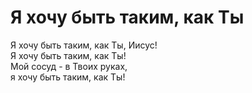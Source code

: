 # Я хочу быть таким, как Ты
Я хочу быть таким, как Ты, Иисус!  
Я хочу быть таким, как Ты!  
Мой сосуд - в Твоих руках,  
я хочу быть таким, как Ты!  
